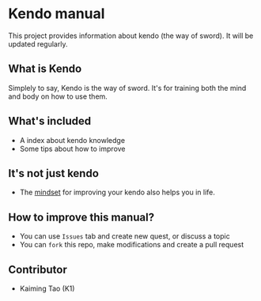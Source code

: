 # Kendo manual

This project provides information about kendo (the way of sword). It will be updated regularly.

## What is Kendo

Simplely to say, Kendo is the way of sword. It's for training both the mind and body on how to use them.

## What's included

- A index about kendo knowledge
- Some tips about how to improve

## It's not just kendo

- The [mindset](./Mindset.md) for improving your kendo also helps you in life.

## How to improve this manual?

- You can use `Issues` tab and create new quest, or discuss a topic
- You can `fork` this repo, make modifications and create a pull request

## Contributor

- Kaiming Tao (K1)
